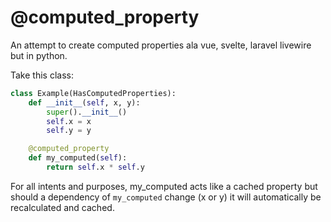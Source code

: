 # @computed_property

An attempt to create computed properties ala vue, svelte, laravel livewire but in python.

Take this class:

```python
class Example(HasComputedProperties):
    def __init__(self, x, y):
        super().__init__()
        self.x = x
        self.y = y

    @computed_property
    def my_computed(self):
        return self.x * self.y
```

For all intents and purposes, my_computed acts like a cached property but should a dependency of `my_computed` change (x or y) it will automatically be recalculated and cached.
